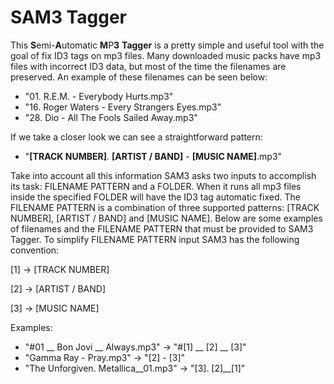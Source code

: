 # SAM3 Tagger
This **S**emi-**A**utomatic **M**P**3** **Tagger** is a pretty simple and useful tool with the goal of fix ID3 tags on mp3 files. Many downloaded music packs have mp3 files with incorrect ID3 data, but most of the time the filenames are preserved. An example of these filenames can be seen below:

- "01. R.E.M. - Everybody Hurts.mp3"
- "16. Roger Waters - Every Strangers Eyes.mp3"
- "28. Dio - All The Fools Sailed Away.mp3"

If we take a closer look we can see a straightforward pattern:
- "**[TRACK NUMBER]**. **[ARTIST / BAND]** - **[MUSIC NAME]**.mp3"

Take into account all this information SAM3 asks two inputs to accomplish its task: FILENAME PATTERN and a FOLDER. When it runs all mp3 files inside the specified FOLDER will have the ID3 tag automatic fixed. The FILENAME PATTERN is a combination of three supported patterns: [TRACK NUMBER], [ARTIST / BAND] and [MUSIC NAME]. Below are some examples of filenames and the FILENAME PATTERN that must be provided to SAM3 Tagger. To simplify FILENAME PATTERN input SAM3 has the following convention:

[1] -> [TRACK NUMBER]

[2] -> [ARTIST / BAND]

[3] -> [MUSIC NAME]

Examples:
- "#01 __ Bon Jovi __ Always.mp3" -> "#[1] __ [2] __ [3]"
- "Gamma Ray - Pray.mp3" -> "[2] - [3]"
- "The Unforgiven. Metallica__01.mp3" -> "[3]. [2]__[1]"
